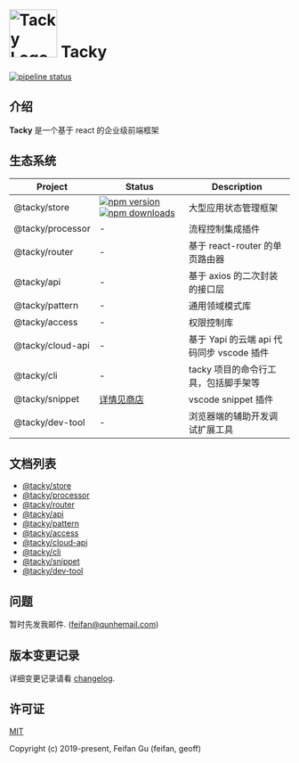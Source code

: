 <img src="https://qhstaticssl.kujiale.com/newt/167/image/png/1560751474937/tacky.png" alt="Tacky Logo" width="86" height="86"> Tacky
======================================

[![pipeline status](https://img.shields.io/travis/com/kujiale/tacky/master.svg?style=flat-square)](https://travis-ci.com/kujiale/tacky)

## 介绍
**Tacky** 是一个基于 react 的企业级前端框架

## 生态系统
| Project | Status | Description |
|---------|--------|-------------|
| @tacky/store         | [![npm version](https://img.shields.io/npm/v/@tacky/store.svg?style=flat-square)](https://www.npmjs.com/package/@tacky/store) [![npm downloads](https://img.shields.io/npm/dm/@tacky/store.svg?style=flat-square)](https://www.npmjs.com/package/@tacky/store) | 大型应用状态管理框架 |
| @tacky/processor                | - | 流程控制集成插件 |
| @tacky/router            | - | 基于 react-router 的单页路由器 |
| @tacky/api         | - | 基于 axios 的二次封装的接口层 |
| @tacky/pattern | - | 通用领域模式库 |
| @tacky/access | - | 权限控制库 |
| @tacky/cloud-api              | - | 基于 Yapi 的云端 api 代码同步 vscode 插件 |
| @tacky/cli       | - | tacky 项目的命令行工具，包括脚手架等 |
| @tacky/snippet        | [详情见商店](https://marketplace.visualstudio.com/items?itemName=feifan.tacky-snippets#review-details) | vscode snippet 插件 |
| @tacky/dev-tool       | - | 浏览器端的辅助开发调试扩展工具 |

## 文档列表
* <a href="https://kujiale.github.io/tacky/#/zh-cn/store" target="_blank">@tacky/store</a>
* <a href="https://kujiale.github.io/tacky/#/zh-cn/processor" target="_blank">@tacky/processor</a>
* <a href="https://kujiale.github.io/tacky/#/zh-cn/router" target="_blank">@tacky/router</a>
* <a href="https://kujiale.github.io/tacky/#/zh-cn/api" target="_blank">@tacky/api</a>
* <a href="https://kujiale.github.io/tacky/#/zh-cn/pattern" target="_blank">@tacky/pattern</a>
* <a href="https://kujiale.github.io/tacky/#/zh-cn/access" target="_blank">@tacky/access</a>
* <a href="https://kujiale.github.io/tacky/#/zh-cn/cloud-api" target="_blank">@tacky/cloud-api</a>
* <a href="https://kujiale.github.io/tacky/#/zh-cn/cli" target="_blank">@tacky/cli</a>
* <a href="https://kujiale.github.io/tacky/#/zh-cn/snippet" target="_blank">@tacky/snippet</a>
* <a href="https://kujiale.github.io/tacky/#/zh-cn/dev-tool" target="_blank">@tacky/dev-tool</a>

## 问题
暂时先发我邮件. (feifan@qunhemail.com)

## 版本变更记录
详细变更记录请看 [changelog](CHANGELOG.md).

## 许可证
[MIT](http://opensource.org/licenses/MIT)

Copyright (c) 2019-present, Feifan Gu (feifan, geoff)
